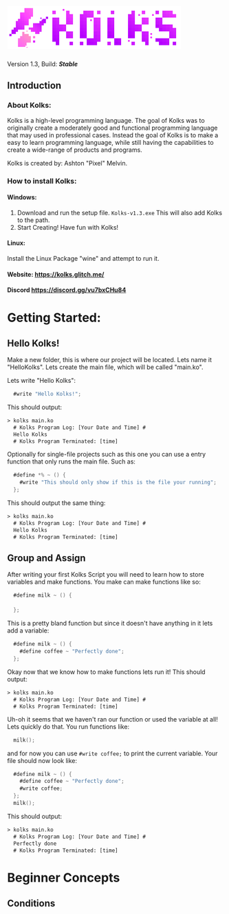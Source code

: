 # ![Kolks Logo](/kolks_full.png "Kolks Logo")

Version 1.3, Build: ***Stable***

## Introduction
### About Kolks:
Kolks is a high-level programming language. The goal of Kolks was to originally create a moderately good and functional programming language that may used in professional cases. Instead the goal of Kolks is to make a easy to learn programming language, while still having the capabilities to create a wide-range of products and programs.

Kolks is created by: Ashton "Pixel" Melvin.

### How to install Kolks:
#### Windows:
1. Download and run the setup file. ``Kolks-v1.3.exe`` This will also add Kolks to the path.  
2. Start Creating! Have fun with Kolks!

#### Linux:
Install the Linux Package "wine" and attempt to run it.

#### Website: https://kolks.glitch.me/
#### Discord https://discord.gg/vu7bxCHu84 

# Getting Started:
## Hello Kolks!
Make a new folder, this is where our project will be located. Lets name it "HelloKolks". Lets create the main file, which will be called "main.ko".

Lets write "Hello Kolks":
```objectivec
  #write "Hello Kolks!";
```

This should output:
```log
> kolks main.ko
  # Kolks Program Log: [Your Date and Time] #
  Hello Kolks
  # Kolks Program Terminated: [time]
```

Optionally for single-file projects such as this one you can use a entry function that only runs the main file. Such as:
```objectivec
  #define *% ~ () {
    #write "This should only show if this is the file your running";
  };
```

This should output the same thing:
```log
> kolks main.ko
  # Kolks Program Log: [Your Date and Time] #
  Hello Kolks
  # Kolks Program Terminated: [time]
```

## Group and Assign
After writing your first Kolks Script you will need to learn how to store variables and make functions.
You make can make functions like so:
```objectivec
  #define milk ~ () {
    
  };
```

This is a pretty bland function but since it doesn't have anything in it lets add a variable:
```objectivec
  #define milk ~ () {
    #define coffee ~ "Perfectly done";
  };
```

Okay now that we know how to make functions lets run it!
This should output:
```log
> kolks main.ko
  # Kolks Program Log: [Your Date and Time] #
  # Kolks Program Terminated: [time]
```

Uh-oh it seems that we haven't ran our function or used the variable at all! Lets quickly do that.
You run functions like:
```objectivec
  milk();
```

and for now you can use `#write coffee;` to print the current variable.
Your file should now look like:
```objectivec
  #define milk ~ () {
    #define coffee ~ "Perfectly done";
    #write coffee;
  };
  milk();
```
This should output:
```log
> kolks main.ko
  # Kolks Program Log: [Your Date and Time] #
  Perfectly done
  # Kolks Program Terminated: [time]
```
# Beginner Concepts
## Conditions
